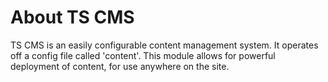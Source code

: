 # About TS CMS

TS CMS is an easily configurable content management system.
It operates off a config file called 'content'.
This module allows for powerful deployment of content, for use anywhere on the site.
